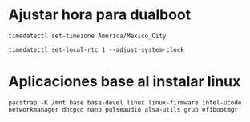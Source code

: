 # Ajustar hora para dualboot

```
timedatectl set-timezone America/Mexico_City
```

```
timedatectl set-local-rtc 1 --adjust-system-clock
```

# Aplicaciones base al instalar linux

```
pacstrap -K /mnt base base-devel linux linux-firmware intel-ucode networkmanager dhcpcd nano pulseaudio alsa-utils grub efibootmgr
```
